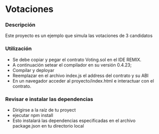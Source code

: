 # Votaciones

### Descripción
Este proyecto es un ejemplo que simula las votaciones de 3 candidatos
    
### Utilización
- Se debe copiar y pegar el contrato Voting.sol en el IDE REMIX. 
- A continuación setear el compilador en su versión 0.4.23;
- Compilar y deployar
- Reemplazar en el archivo index.js el address del contrato y su ABI
- En un navegador acceder al proyecto/index.html e interactuar con el contrato.

### Revisar e instalar las dependencias
- Dirigirse a la raíz de tu proyect
- ejecutar npm install
- Esto instalará las dependencias especificadas en el archivo package.json en tu directorio local
    
